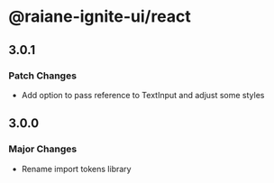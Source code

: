 # @raiane-ignite-ui/react

## 3.0.1

### Patch Changes

- Add option to pass reference to TextInput and adjust some styles

## 3.0.0

### Major Changes

- Rename import tokens library
